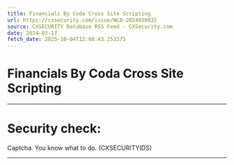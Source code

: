 ```yaml
---
title: Financials By Coda Cross Site Scripting
url: https://cxsecurity.com/issue/WLB-2024030035
source: CXSECURITY Database RSS Feed - CXSecurity.com
date: 2024-03-17
fetch_date: 2025-10-04T12:08:43.253375
---
```


# Financials By Coda Cross Site Scripting

---

# Security check:

Captcha. You know what to do. (CXSECURITYIDS)

---